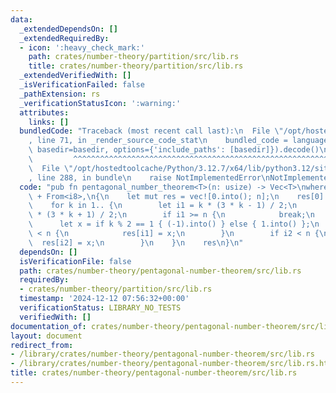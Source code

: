 ```yaml
---
data:
  _extendedDependsOn: []
  _extendedRequiredBy:
  - icon: ':heavy_check_mark:'
    path: crates/number-theory/partition/src/lib.rs
    title: crates/number-theory/partition/src/lib.rs
  _extendedVerifiedWith: []
  _isVerificationFailed: false
  _pathExtension: rs
  _verificationStatusIcon: ':warning:'
  attributes:
    links: []
  bundledCode: "Traceback (most recent call last):\n  File \"/opt/hostedtoolcache/Python/3.12.7/x64/lib/python3.12/site-packages/onlinejudge_verify/documentation/build.py\"\
    , line 71, in _render_source_code_stat\n    bundled_code = language.bundle(stat.path,\
    \ basedir=basedir, options={'include_paths': [basedir]}).decode()\n          \
    \         ^^^^^^^^^^^^^^^^^^^^^^^^^^^^^^^^^^^^^^^^^^^^^^^^^^^^^^^^^^^^^^^^^^^^^^^^^^^^^^^^^\n\
    \  File \"/opt/hostedtoolcache/Python/3.12.7/x64/lib/python3.12/site-packages/onlinejudge_verify/languages/rust.py\"\
    , line 288, in bundle\n    raise NotImplementedError\nNotImplementedError\n"
  code: "pub fn pentagonal_number_theorem<T>(n: usize) -> Vec<T>\nwhere\n    T: Copy\
    \ + From<i8>,\n{\n    let mut res = vec![0.into(); n];\n    res[0] = 1.into();\n\
    \    for k in 1.. {\n        let i1 = k * (3 * k - 1) / 2;\n        let i2 = k\
    \ * (3 * k + 1) / 2;\n        if i1 >= n {\n            break;\n        }\n  \
    \      let x = if k % 2 == 1 { (-1).into() } else { 1.into() };\n        if i1\
    \ < n {\n            res[i1] = x;\n        }\n        if i2 < n {\n          \
    \  res[i2] = x;\n        }\n    }\n    res\n}\n"
  dependsOn: []
  isVerificationFile: false
  path: crates/number-theory/pentagonal-number-theorem/src/lib.rs
  requiredBy:
  - crates/number-theory/partition/src/lib.rs
  timestamp: '2024-12-12 07:56:32+00:00'
  verificationStatus: LIBRARY_NO_TESTS
  verifiedWith: []
documentation_of: crates/number-theory/pentagonal-number-theorem/src/lib.rs
layout: document
redirect_from:
- /library/crates/number-theory/pentagonal-number-theorem/src/lib.rs
- /library/crates/number-theory/pentagonal-number-theorem/src/lib.rs.html
title: crates/number-theory/pentagonal-number-theorem/src/lib.rs
---
```

